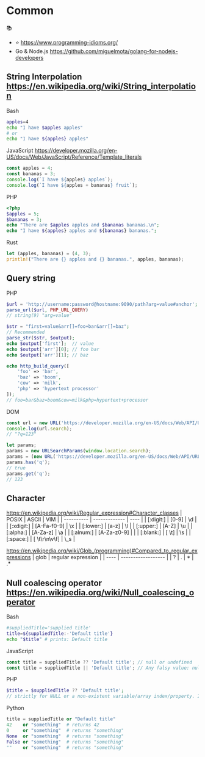 # Common

📚
 * ⭐️ https://www.programming-idioms.org/
 * Go & Node.js https://github.com/miguelmota/golang-for-nodejs-developers

## String Interpolation https://en.wikipedia.org/wiki/String_interpolation

Bash
```bash
apples=4
echo "I have $apples apples"
# or
echo "I have ${apples} apples"
```

JavaScript https://developer.mozilla.org/en-US/docs/Web/JavaScript/Reference/Template_literals
```javascript
const apples = 4;
const bananas = 3;
console.log(`I have ${apples} apples`);
console.log(`I have ${apples + bananas} fruit`);
```

PHP
```php
<?php
$apples = 5;
$bananas = 3;
echo "There are $apples apples and $bananas bananas.\n";
echo "I have ${apples} apples and ${bananas} bananas.";
```

Rust
```rust
let (apples, bananas) = (4, 3);
println!("There are {} apples and {} bananas.", apples, bananas);
```
## Query string

PHP
```php
$url = 'http://username:password@hostname:9090/path?arg=value#anchor';
parse_url($url, PHP_URL_QUERY)
// string(9) "arg=value"

$str = "first=value&arr[]=foo+bar&arr[]=baz";
// Recommended
parse_str($str, $output);
echo $output['first'];  // value
echo $output['arr'][0]; // foo bar
echo $output['arr'][1]; // baz

echo http_build_query([
    'foo' => 'bar',
    'baz' => 'boom',
    'cow' => 'milk',
    'php' => 'hypertext processor'
]);
// foo=bar&baz=boom&cow=milk&php=hypertext+processor
```

DOM
```javascript
const url = new URL('https://developer.mozilla.org/en-US/docs/Web/API/URL/search?q=123');
console.log(url.search);
// "?q=123"

let params;
params = new URLSearchParams(window.location.search);
params = (new URL('https://developer.mozilla.org/en-US/docs/Web/API/URL/search?q=123')).searchParams;
params.has('q');
// true
params.get('q');
// 123

```

## Character
https://en.wikipedia.org/wiki/Regular_expression#Character_classes
| POSIX      | ASCII         | VIM  |
| ---------- | ------------- | ---- |
| [:digit:]  | [0-9]         | \d   |
| [:xdigit:] | [A-Fa-f0-9]   | \x   |
| [:lower:]  | [a-z]         | \l   |
| [:upper:]  | [A-Z]         | \u   |
| [:alpha:]  | [A-Za-z]      | \a   |
| [:alnum:]  | [A-Za-z0-9]   |      |
| [:blank:]  | [ \t]         | \s   |
| [:space:]  | [ \t\r\n\v\f] | \\_s |

https://en.wikipedia.org/wiki/Glob_(programming)#Compared_to_regular_expressions
| glob | regular expression |
| ---- | ------------------ |
| ?    | .
| *    | .*

## Null coalescing operator https://en.wikipedia.org/wiki/Null_coalescing_operator
Bash
```bash
#suppliedTitle='supplied title'
title=${suppliedTitle:-'Default title'}
echo "$title" # prints: Default title
```

JavaScript
```javascript
const title = suppliedTitle ?? 'Default title'; // null or undefined
const title = suppliedTitle || 'Default title'; // Any falsy value: null, undefined, "", 0, NaN, false
```

PHP
```php
$title = $suppliedTitle ?? 'Default title';
// strictly for NULL or a non-existent variable/array index/property. In this respect, it acts similarly to isset() 
```

Python
```python
title = suppliedTitle or "Default title"
42    or "something"  # returns 42
0     or "something"  # returns "something"
None  or "something"  # returns "something"
False or "something"  # returns "something"
""    or "something"  # returns "something"
```
